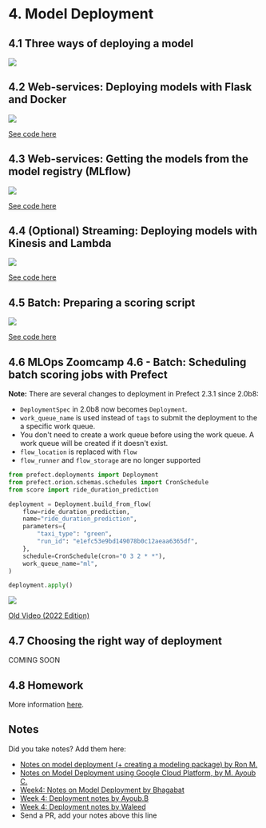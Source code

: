 # 4. Model Deployment

## 4.1 Three ways of deploying a model

<a href="https://www.youtube.com/watch?v=JMGe4yIoBRA&list=PL3MmuxUbc_hIUISrluw_A7wDSmfOhErJK">
  <img src="images/thumbnail-4-01.jpg">
</a>



## 4.2 Web-services: Deploying models with Flask and Docker

<a href="https://www.youtube.com/watch?v=D7wfMAdgdF8&list=PL3MmuxUbc_hIUISrluw_A7wDSmfOhErJK">
  <img src="images/thumbnail-4-02.jpg">
</a>


[See code here](web-service/)


## 4.3 Web-services: Getting the models from the model registry (MLflow)

<a href="https://www.youtube.com/watch?v=aewOpHSCkqI&list=PL3MmuxUbc_hIUISrluw_A7wDSmfOhErJK">
  <img src="images/thumbnail-4-03.jpg">
</a>


[See code here](web-service-mlflow/)


## 4.4 (Optional) Streaming: Deploying models with Kinesis and Lambda 

<a href="https://www.youtube.com/watch?v=TCqr9HNcrsI&list=PL3MmuxUbc_hIUISrluw_A7wDSmfOhErJK">
  <img src="images/thumbnail-4-04.jpg">
</a>


[See code here](streaming/)


## 4.5 Batch: Preparing a scoring script

<a href="https://www.youtube.com/watch?v=18Lbaaeigek&list=PL3MmuxUbc_hIUISrluw_A7wDSmfOhErJK">
  <img src="images/thumbnail-4-05.jpg">
</a>


[See code here](batch/)


## 4.6 MLOps Zoomcamp 4.6 - Batch: Scheduling batch scoring jobs with Prefect

**Note:** There are several changes to deployment in Prefect 2.3.1 since 2.0b8:
- `DeploymentSpec` in 2.0b8 now becomes `Deployment`. 
- `work_queue_name` is used instead of `tags` to submit the deployment to the a specific work queue. 
- You don't need to create a work queue before using the work queue. A work queue will be created if it doesn't exist. 
- `flow_location` is replaced with `flow`
- `flow_runner` and `flow_storage` are no longer supported

```python
from prefect.deployments import Deployment
from prefect.orion.schemas.schedules import CronSchedule
from score import ride_duration_prediction

deployment = Deployment.build_from_flow(
    flow=ride_duration_prediction,
    name="ride_duration_prediction",
    parameters={
        "taxi_type": "green",
        "run_id": "e1efc53e9bd149078b0c12aeaa6365df",
    },
    schedule=CronSchedule(cron="0 3 2 * *"),
    work_queue_name="ml",
)

deployment.apply()
```

<a href="https://www.youtube.com/watch?v=ekT_JW213Tc&list=PL3MmuxUbc_hIUISrluw_A7wDSmfOhErJK">
  <img src="images/thumbnail-4-06.jpg">
</a>


[Old Video (2022 Edition)](https://www.youtube.com/watch?v=ekT_JW213Tc)

## 4.7 Choosing the right way of deployment

COMING SOON


## 4.8 Homework

More information [here](../cohorts/2023/04-deployment/homework.md).


## Notes

Did you take notes? Add them here:

* [Notes on model deployment (+ creating a modeling package) by Ron M.](https://particle1331.github.io/inefficient-networks/notebooks/mlops/04-deployment/notes.html)
* [Notes on Model Deployment using Google Cloud Platform, by M. Ayoub C.](https://gist.github.com/Qfl3x/de2a9b98a370749a4b17a4c94ef46185)
* [Week4: Notes on Model Deployment by Bhagabat](https://github.com/BPrasad123/MLOps_Zoomcamp/tree/main/Week4)
* [Week 4: Deployment notes by Ayoub.B](https://github.com/ayoub-berdeddouch/mlops-journey/blob/main/deployment-04.md)
* [Week 4: Deployment notes by Waleed](https://github.com/waleedayoub/mlops-zoomcamp/blob/main/cohorts/2023/04-deployment/module4notes.waleed.md)
* Send a PR, add your notes above this line
